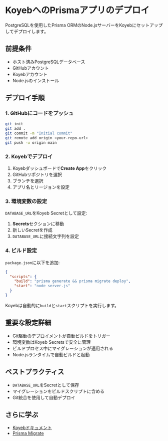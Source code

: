 # KoyebへのPrismaアプリのデプロイ

PostgreSQLを使用したPrisma ORMのNode.jsサーバーをKoyebにセットアップしてデプロイします。

## 前提条件

- ホスト済みPostgreSQLデータベース
- GitHubアカウント
- Koyebアカウント
- Node.jsのインストール

## デプロイ手順

### 1. GitHubにコードをプッシュ

```bash
git init
git add .
git commit -m "Initial commit"
git remote add origin <your-repo-url>
git push -u origin main
```

### 2. Koyebでデプロイ

1. Koyebダッシュボードで**Create App**をクリック
2. GitHubリポジトリを選択
3. ブランチを選択
4. アプリ名とリージョンを設定

### 3. 環境変数の設定

`DATABASE_URL`をKoyeb Secretとして設定:
1. **Secrets**セクションに移動
2. 新しいSecretを作成
3. `DATABASE_URL`に接続文字列を設定

### 4. ビルド設定

`package.json`に以下を追加:

```json
{
  "scripts": {
    "build": "prisma generate && prisma migrate deploy",
    "start": "node server.js"
  }
}
```

Koyebは自動的に`build`と`start`スクリプトを実行します。

## 重要な設定詳細

- Git駆動のデプロイメントが自動ビルドをトリガー
- 環境変数はKoyeb Secretsで安全に管理
- ビルドプロセス中にマイグレーションが適用される
- Node.jsランタイムで自動ビルドと起動

## ベストプラクティス

- `DATABASE_URL`をSecretとして保存
- マイグレーションをビルドスクリプトに含める
- Git統合を使用して自動デプロイ

## さらに学ぶ

- [Koyebドキュメント](https://www.koyeb.com/docs)
- [Prisma Migrate](/docs/orm/prisma-migrate)
